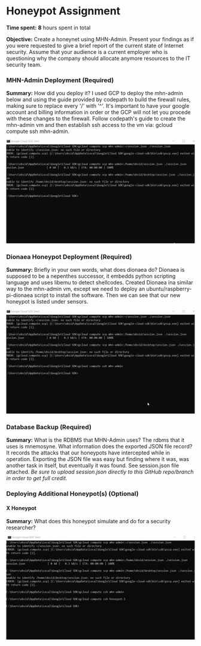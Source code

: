 # Honeypot Assignment

**Time spent:** **8** hours spent in total

**Objective:** Create a honeynet using MHN-Admin. Present your findings as if you were requested to give a brief report of the current state of Internet security. Assume that your audience is a current employer who is questioning why the company should allocate anymore resources to the IT security team.

### MHN-Admin Deployment (Required)

**Summary:** How did you deploy it? I used GCP to deploy the mhn-admin below and using the guide provided by codepath to build the firewall rules, making sure to replace every '/' with '^'. It's important to have your google account and billing information in order or the GCP will not let you procede with these changes to the firewall. Follow codepath's guide to create the mhn-admin vm and then establish ssh access to the vm via: gcloud compute ssh mhn-admin.

<img src="mhn-admin.gif">

### Dionaea Honeypot Deployment (Required)

**Summary:** Briefly in your own words, what does dionaea do? Dionaea is supposed to be a nepenthes successor, it embedds python scripting language and uses libemu to detect shellcodes. Created Dionaea ina similar way to the mhn-admin vm, except we need to deploy an ubuntu/raspberry-pi-dionaea script to install the software. Then we can see that our new honeypot is listed under sensors.

<img src="dionaea-honeypot.gif">

### Database Backup (Required) 

**Summary:** What is the RDBMS that MHN-Admin uses? The rdbms that it uses is mnemosyne. What information does the exported JSON file record? It records the attacks that our honeypots have intercepted while in operation. Exporting the JSON file was easy but finding where it was, was another task in itself, but eventually it was found.
See session.json file attached.
*Be sure to upload session.json directly to this GitHub repo/branch in order to get full credit.*

### Deploying Additional Honeypot(s) (Optional)

#### X Honeypot

**Summary:** What does this honeypot simulate and do for a security researcher?

<img src="x-honeypot.gif">
